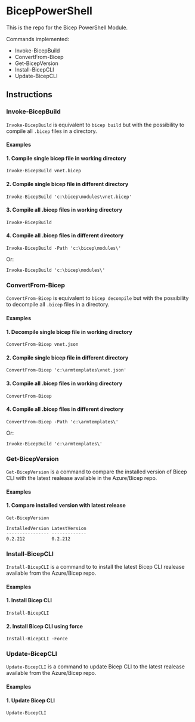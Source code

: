 # BicepPowerShell
This is the repo for the Bicep PowerShell Module.

Commands implemented:
- Invoke-BicepBuild
- ConvertFrom-Bicep
- Get-BicepVersion
- Install-BicepCLI
- Update-BicepCLI

## Instructions

### Invoke-BicepBuild
`Invoke-BicepBuild` is equivalent to `bicep build` but with the possibility to compile all `.bicep` files in a directory.

#### Examples

#### 1. Compile single bicep file in working directory
`Invoke-BicepBuild vnet.bicep`

#### 2. Compile single bicep file in different directory
`Invoke-BicepBuild 'c:\bicep\modules\vnet.bicep'`

#### 3. Compile all .bicep files in working directory
`Invoke-BicepBuild`

#### 4. Compile all .bicep files in different directory
`Invoke-BicepBuild -Path 'c:\bicep\modules\'`

Or:

`Invoke-BicepBuild 'c:\bicep\modules\'`

### ConvertFrom-Bicep
`ConvertFrom-Bicep` is equivalent to `bicep decompile` but with the possibility to decompile all `.bicep` files in a directory.

#### Examples

#### 1. Decompile single bicep file in working directory
`ConvertFrom-Bicep vnet.json`

#### 2. Compile single bicep file in different directory
`ConvertFrom-Bicep 'c:\armtemplates\vnet.json'`

#### 3. Compile all .bicep files in working directory
`ConvertFrom-Bicep`

#### 4. Compile all .bicep files in different directory
`ConvertFrom-Bicep -Path 'c:\armtemplates\'`

Or:

`Invoke-BicepBuild 'c:\armtemplates\'`

### Get-BicepVersion
`Get-BicepVersion` is a command to compare the installed version of Bicep CLI with the latest realease available in the Azure/Bicep repo.

#### Examples

#### 1. Compare installed version with latest release
```
Get-BicepVersion

InstalledVersion LatestVersion
---------------- -------------
0.2.212          0.2.212
```

### Install-BicepCLI
`Install-BicepCLI` is a command to to install the latest Bicep CLI realease available from the Azure/Bicep repo.

#### Examples

#### 1. Install Bicep CLI
`Install-BicepCLI`

#### 2. Install Bicep CLI using force
`Install-BicepCLI -Force`


### Update-BicepCLI
`Update-BicepCLI` is a command to update Bicep CLI to the latest realease available from the Azure/Bicep repo.

#### Examples

#### 1. Update Bicep CLI
`Update-BicepCLI`

